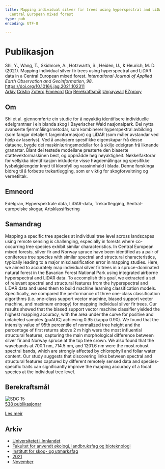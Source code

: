 ```yaml
---
title: Mapping individual silver fir trees using hyperspectral and LiDAR data in a
  Central European mixed forest
type: pub
encoding: UTF-8

---
```

<h1>Publikasjon</h1>
<article id="csl-bib-container-VK4ZFSH6" class="csl-bib-container">
  <div class="csl-bib-body"> <div class="csl-entry">Shi, Y., Wang, T., Skidmore, A., Hotzwarth, S., Heiden, U., &#38; Heurich, M. D. (2021). Mapping individual silver fir trees using hyperspectral and LiDAR data in a Central European mixed forest. <i>International Journal of Applied Earth Observation and Geoinformation</i>, <i>98</i>. <a href="https://doi.org/10.1016/j.jag.2021.102311">https://doi.org/10.1016/j.jag.2021.102311</a></div> </div>
  <div class="csl-bib-buttons">
    <a href="#taxonomy-article-VK4ZFSH6" alt="archive" class="csl-bib-button">Arkiv</a>
    <a href="https://app.cristin.no/results/show.jsf?id=1954283" alt="Cristin" class="csl-bib-button">Cristin</a>
    <a href="http://zotero.org/groups/5881554/items/VK4ZFSH6" alt="Zotero" class="csl-bib-button">Zotero</a>
    <a href="#keywords-article-VK4ZFSH6" alt="keywords" class="csl-bib-button">Emneord</a>
    <a href="#about-article-VK4ZFSH6" alt="about_pub" class="csl-bib-button">Om</a>
    <a href="#sdg-article-VK4ZFSH6" alt="sdg" class="csl-bib-button">Berekraftsmål</a>
    <a href="https://doi.org/10.1016/j.jag.2021.102311" alt="Unpaywall" class="csl-bib-button">Unpaywall</a>
    <a href="https://doi.org/10.1016/j.jag.2021.102311" alt="EZproxy" class="csl-bib-button">EZproxy</a>
  </div>
  <div id="csl-bib-meta-container-VK4ZFSH6"></div>
</article>
<div id="csl-bib-meta-VK4ZFSH6" class="csl-bib-meta">
  <article id="about-article-VK4ZFSH6" class="about_pub-article">
    <h1>Om</h1>
    Shi et al. gjennomførte ein studie for å nøyaktig identifisere individuelle edelgrantrær i ein blanda skog i Bayerischer Wald nasjonalpark. Dei nytta avanserte fjernmålingsmetodar, som kombinerer hyperspektral avbilding (som fangar detaljert fargeinformasjon) og LiDAR (som måler avstandar ved hjelp av laserlys). Ved å analysere spesifikke eigenskapar frå desse dataene, bygde dei maskinlæringsmodellar for å skilje edelgran frå liknande granartar. Blant dei testede modellane presterte den biaserte støttevektormaskinen best, og oppnådde høg nøyaktigheit. Nøkkelfaktorar for vellykka identifikasjon inkluderte visse høgdemålingar og spesifikke lysbølgjelengder knytt til klorofyll og vassinnhald i blada. Denne forskinga bidreg til å forbetre trekartlegging, som er viktig for skogforvaltning og vernetiltak.
  </article>
  <article id="keywords-article-VK4ZFSH6" class="keywords-article">
    <h1>Emneord</h1>
    Edelgran, Hyperspektrale data, LiDAR-data, Trekartlegging, Sentral-europeiske skogar, Artsklassifisering
  </article>
  <article id="abstract-article-VK4ZFSH6" class="abstract-article">
    <h1>Samandrag</h1>
    Mapping a specific tree species at individual tree level across landscapes using remote sensing is challenging, especially in forests where co-occurring tree species exhibit similar characteristics. In Central European mixed forests, silver fir and Norway spruce have been identified as a pair of coniferous tree species with similar spectral and structural characteristics, typically leading to a major misclassification error in mapping studies. Here, we aimed to accurately map individual silver fir trees in a spruce-dominated natural forest in the Bavarian Forest National Park using integrated airborne hyperspectral and LiDAR data. To accomplish this goal, we extracted a set of relevant spectral and structural features from the hyperspectral and LiDAR data and used them to build machine learning classification models. Specifically, we compared the performance of three one-class classification algorithms (i.e. one-class support vector machine, biased support vector machine, and maximum entropy) for mapping individual silver fir trees. Our results showed that the biased support vector machine classifier yielded the highest mapping accuracy, with the area under the curve for positive and unlabeled samples (puAUC) achieving 0.95 (kappa 0.90). We found that the intensity value of 95th percentile of normalized tree height and the percentage of first returns above 2 m high were the most influential structural features, capturing the main morphological difference between silver fir and Norway spruce at the top tree crown. We also found that the wavebands at 700.1 nm, 714.5 nm, and 1201.6 nm were the most robust spectral bands, which are strongly affected by chlorophyll and foliar water content. Our study suggests that discovering links between spectral and structural features captured by different remotely sensed data and species-specific traits can significantly improve the mapping accuracy of a focal species at the individual tree level.
  </article>
  <article id="sdg-article-VK4ZFSH6" class="sdg-article">
    <h1>Berekraftsmål</h1>
    <div class="sdg-container"><div id="sdg15" class="sdg">
        <img src="{{< params subfolder >}}images/sdg/sdg15_nn.png" class="image" alt="SDG 15">
        <div class="sdg-overlay">
          <a href="/nn/archive/?key=?sdg=15#archive" class="sdg-publication-count"><span>538</span> publikasjonar</a>
          <p><a href="https://fn.no/om-fn/fns-baerekraftsmaal/livet-paa-land?lang=nno-NO" class="sdg-read-more">Les meir</a></p>
        </div>
      </div></div>
  </article>
  <article id="taxonomy-article-VK4ZFSH6" class="taxonomy-article">
    <h1>Arkiv</h1>
    <ul>
      <li>
        <a href="/nn/archive/?key=3DCRN523">Universitetet i Innlandet</a>
      </li>
      <li>
        <a href="/nn/archive/?key=T77LXH6D">Fakultet for anvendt økologi, landbruksfag og bioteknologi</a>
      </li>
      <li>
        <a href="/nn/archive/?key=7TRARPE3">Institutt for skog- og utmarksfag</a>
      </li>
      <li>
        <a href="/nn/archive/?key=5LT6Q2XL">2021</a>
      </li>
      <li>
        <a href="/nn/archive/?key=XJI2FSP6">November</a>
      </li>
    </ul>
  </article>
</div>
